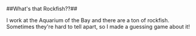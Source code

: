 ##What's that Rockfish??##

I work at the Aquarium of the Bay and there are a ton of rockfish. Sometimes they're hard to tell apart, so I made a guessing game about it!

